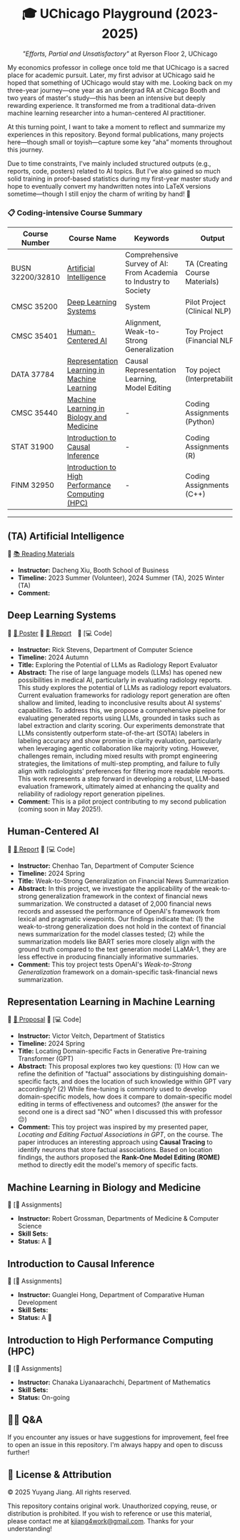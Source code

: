 <h1 align="center">🎓 UChicago Playground (2023-2025)</h1>
<p align="center"><em>"Efforts, Partial and Unsatisfactory"</em> at Ryerson Floor 2, UChicago</p>

My economics professor in college once told me that UChicago is a sacred place for academic pursuit. Later, my first advisor at UChicago said he hoped that something of UChicago would stay with me. Looking back on my three-year journey—one year as an undergrad RA at Chicago Booth and two years of master's study—this has been an intensive but deeply rewarding experience. It transformed me from a traditional data-driven machine learning researcher into a human-centered AI practitioner.

At this turning point, I want to take a moment to reflect and summarize my experiences in this repository. Beyond formal publications, many projects here—though small or toyish—capture some key “aha” moments throughout this journey.

Due to time constraints, I've mainly included structured outputs (e.g., reports, code, posters) related to AI topics. But I've also gained so much solid training in proof-based statistics during my first-year master study and hope to eventually convert my handwritten notes into LaTeX versions sometime—though I still enjoy the charm of writing by hand! 🤡

### 📋 Coding-intensive Course Summary

| Course Number         | Course Name                                 | Keywords                                      | Output                 |
|-----------------------|---------------------------------------------|-----------------------------------------------|----------------------|
| BUSN 32200/32810 | [Artificial Intelligence](#ta-artificial-intelligence)                     | Comprehensive Survey of AI: From Academia to Industry to Society          | TA (Creating Course Materials)          |
| CMSC 35200            | [Deep Learning Systems](#deep-learning-systems)                    | System            | Pilot Project (Clinical NLP)       |
| CMSC 35401            | [Human-Centered AI](#human-centered-ai)                           | Alignment, Weak-to-Strong Generalization             | Toy Project (Financial NLP)       |
| DATA 37784            | [Representation Learning in Machine Learning](#representation-learning-in-machine-learning)| Causal Representation Learning, Model Editing| Toy poject (Interpretability)      |
| CMSC 35440            | [Machine Learning in Biology and Medicine](#machine-learning-in-biology-and-medicine)                  |    -    | Coding Assignments (Python)       |
| STAT 31900            | [Introduction to Causal Inference](#introduction-to-causal-inference)            |    -     | Coding Assignments (R)        |
| FINM 32950            | [Introduction to High Performance Computing (HPC)](#introduction-to-high-performance-computing-hpc)   |       -       | Coding Assignments (C++)       |

---

## (TA) Artificial Intelligence
🔗 [📚 Reading Materials](https://github.com/YuyangJ0/UChicago-Playground/tree/main/BUSN_32200) 

- **Instructor:** Dacheng Xiu, Booth School of Business  
- **Timeline:** 2023 Summer (Volunteer), 2024 Summer (TA), 2025 Winter (TA)
- **Comment:**  


## Deep Learning Systems  
🔗 [🩻 Poster](https://github.com/YuyangJ0/UChicago-Playground/blob/main/CMSC_35200/poster_24x36.pdf) 🔗 [📄 Report](https://github.com/YuyangJ0/UChicago-Playground/blob/main/CMSC_35200/Evaluator_report_20241212.pdf) 🔗 [💻 Code]

- **Instructor:** Rick Stevens, Department of Computer Science 
- **Timeline:** 2024 Autumn 
- **Title:** Exploring the Potential of LLMs as Radiology Report Evaluator 
- **Abstract:** The rise of large language models (LLMs) has opened new possibilities in medical AI, particularly in evaluating radiology reports. This study explores the potential of LLMs as radiology report evaluators. Current evaluation frameworks for radiology report generation are often shallow and limited, leading to inconclusive results about AI systems' capabilities. To address this, we propose a comprehensive pipeline for evaluating generated reports using LLMs, grounded in tasks such as label extraction and clarity scoring. Our experiments demonstrate that LLMs consistently outperform state-of-the-art (SOTA) labelers in labeling accuracy and show promise in clarity evaluation, particularly when leveraging agentic collaboration like majority voting. However, challenges remain, including mixed results with prompt engineering strategies, the limitations of multi-step prompting, and failure to fully align with radiologists' preferences for filtering more readable reports. This work represents a step forward in developing a robust, LLM-based evaluation framework, ultimately aimed at enhancing the quality and reliability of radiology report generation pipelines.
- **Comment:** This is a pilot project contributing to my second publication (coming soon in May 2025!).


## Human-Centered AI  
🔗 [📄 Report](https://github.com/YuyangJ0/UChicago-Playground/blob/main/CMSC_35401/CMSC_35401_Final_report.pdf) 🔗 [💻 Code]

- **Instructor:** Chenhao Tan, Department of Computer Science 
- **Timeline:** 2024 Spring 
- **Title:** Weak-to-Strong Generalization on Financial News Summarization
- **Abstract:** In this project, we investigate the applicability of the weak-to-strong generalization framework in the context of financial news summarization. We constructed a dataset of 2,000 financial news records and assessed the performance of OpenAI's framework from lexical and pragmatic viewpoints. Our findings indicate that: (1) the weak-to-strong generalization does not hold in the context of financial news summarization for the model classes tested; (2) while the summarization models like BART series more closely align with the ground truth compared to the text generation model LLaMA-1, they are less effective in producing financially informative summaries.
- **Comment:** This toy project tests OpenAI's *Weak-to-Strong Generalization* framework on a domain-specific task-financial news summarization.


## Representation Learning in Machine Learning  
🔗 [📄 Proposal](https://github.com/YuyangJ0/UChicago-Playground/blob/main/DATA_37784/report.pdf) 🔗 [💻 Code]

- **Instructor:** Victor Veitch, Department of Statistics  
- **Timeline:** 2024 Spring 
- **Title:** Locating Domain-specific Facts in Generative Pre-training Transformer (GPT)
- **Abstract:** This proposal explores two key questions: (1) How can we refine the definition of "factual" associations by distinguishing domain-specific facts, and does the location of such knowledge within GPT vary accordingly? (2) While fine-tuning is commonly used to develop domain-specific models, how does it compare to domain-specific model editing in terms of effectiveness and outcomes? (the answer for the second one is a direct sad "NO" when I discussed this with professor 😔)
- **Comment:** This toy project was inspired by my presented paper, *Locating and Editing Factual Associations in GPT*, on the course. The paper introduces an interesting approach using **Causal Tracing** to identify neurons that store factual associations. Based on location findings, the authors proposed the **Rank-One Model Editing (ROME)** method to directly edit the model's memory of specific facts.


## Machine Learning in Biology and Medicine  
🔗 [📝 Assignments]

- **Instructor:** Robert Grossman, Departments of Medicine & Computer Science  
- **Skill Sets:**  
- **Status:** A 💯


## Introduction to Causal Inference  
🔗 [📝 Assignments]

- **Instructor:** Guanglei Hong, Department of Comparative Human Development  
- **Skill Sets:**  
- **Status:** A 💯


## Introduction to High Performance Computing (HPC)  
🔗 [📝 Assignments]

- **Instructor:** Chanaka Liyanaarachchi, Department of Mathematics  
- **Skill Sets:**  
- **Status:** On-going


## 🙋‍♀️ Q&A 

If you encounter any issues or have suggestions for improvement, feel free to open an issue in this repository. I'm always happy and open to discuss further!


## 📄 License & Attribution

© 2025 Yuyang Jiang. All rights reserved.

This repository contains original work. Unauthorized copying, reuse, or distribution is prohibited. If you wish to reference or use this material, please contact me at kjiang4work@gmail.com. Thanks for your understanding!

